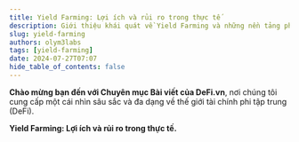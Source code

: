 ```yaml
---
title: Yield Farming: Lợi ích và rủi ro trong thực tế
description: Giới thiệu khái quát về Yield Farming và những nền tảng phổ biến.
slug: yield-farming
authors: olym3labs
tags: [yield-farming]
date: 2024-07-27T07:07
hide_table_of_contents: false
---
```


**Chào mừng bạn đến với Chuyên mục Bài viết của DeFi.vn**, nơi chúng tôi cung cấp một cái nhìn sâu sắc và đa dạng về thế giới tài chính phi tập trung (DeFi). 

<!-- truncate -->

**Yield Farming: Lợi ích và rủi ro trong thực tế.**



